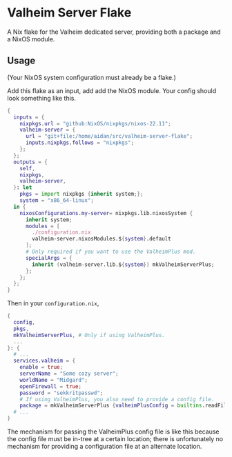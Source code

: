 # Valheim Server Flake
A Nix flake for the Valheim dedicated server, providing both a package and a NixOS module.

## Usage
(Your NixOS system configuration must already be a flake.)

Add this flake as an input, add add the NixOS module.  Your config should look something like this.
```nix
{
  inputs = {
    nixpkgs.url = "github:NixOS/nixpkgs/nixos-22.11";
    valheim-server = {
      url = "git+file:/home/aidan/src/valheim-server-flake";
      inputs.nixpkgs.follows = "nixpkgs";
    };
  };
  outputs = {
    self,
    nixpkgs,
    valheim-server,
  }: let
    pkgs = import nixpkgs {inherit system;};
    system = "x86_64-linux";
  in {
    nixosConfigurations.my-server= nixpkgs.lib.nixosSystem {
      inherit system;
      modules = [
        ./configuration.nix
        valheim-server.nixosModules.${system}.default
      ];
      # Only required if you want to use the ValheimPlus mod.
      specialArgs = {
        inherit (valheim-server.lib.${system}) mkValheimServerPlus;
      };
    };
  };
}
```

Then in your `configuration.nix`,
```nix
{
  config,
  pkgs,
  mkValheimServerPlus, # Only if using ValheimPlus.
  ...  
}: {
  # ...
  services.valheim = {
    enable = true;
    serverName = "Some cozy server";
    worldName = "Midgard";
    openFirewall = true;
    password = "sekkritpasswd";
    # If using ValheimPlus, you also need to provide a config file.
    package = mkValheimServerPlus {valheimPlusConfig = builtins.readFile ./valheim_plus.cfg;};
  # ...
}
```

The mechanism for passing the ValheimPlus config file is like this because the config file must be in-tree at a certain location; there is unfortunately no mechanism for providing a configuration file at an alternate location.
